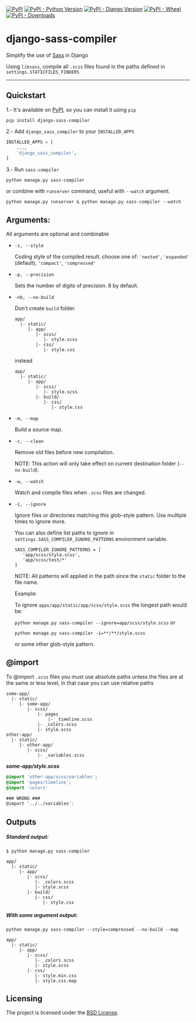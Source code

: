 [![PyPI](https://img.shields.io/pypi/v/django-sass-compiler)](https://pypi.org/project/django-sass-compiler/) 
[![PyPI - Python Version](https://img.shields.io/pypi/pyversions/django-sass-compiler)](https://pypi.org/project/django-sass-compiler/) 
[![PyPI - Django Version](https://img.shields.io/pypi/djversions/django-sass-compiler)](https://pypi.org/project/django-sass-compiler/) 
[![PyPI - Wheel](https://img.shields.io/pypi/wheel/django-sass-compiler)](https://pypi.org/project/django-sass-compiler/) 
[![PyPI - Downloads](https://img.shields.io/pypi/dm/django-sass-compiler)](https://pypi.org/project/django-sass-compiler/) 

django-sass-compiler
===========

Simplify the use of [Sass](https://sass-lang.com/) in Django

Using `libsass`, compile all `.scss` files found in the paths defined in `settings.STATICFILES_FINDERS`

----------

Quickstart
------------

1.- It's available on [PyPI](https://pypi.org/project/django-sass-compiler/), so you can install it using `pip`

```
pip install django-sass-compiler
```

2.- Add `django_sass_compiler` to your `INSTALLED_APPS`

```python
INSTALLED_APPS = [
    ...,
    'django_sass_compiler',
]
```

3.- Run `sass-compiler`

```
python manage.py sass-compiler
```
or combine with `runserver` command, useful with `--watch` argument. 
```
python manage.py runserver & python manage.py sass-compiler --watch
```

Arguments:
------------------
All arguments are optional and combinable

* `-s, --style` 

  Coding style of the compiled result. choose one of: `'nested'`, `'expanded'` (default), `'compact'`, `'compressed'`
 

* `-p, --precision` 

  Sets the number of digits of precision. 8 by default.
  
 * `-nb, --no-build` 
  
    Don't create `build` folder.
    
    ```
    app/
      |- static/
         |- app/
            |- scss/
               |- style.scss
            |- css/
               |- style.css
     ```
    
    instead
    
    ```
    app/
      |- static/
         |- app/
            |- scss/
               |- style.scss
            |- build/
               |- css/
                  |- style.css
    ```
    

* `-m, --map` 

   Build a source map.
   
* `-c, --clean`

  Remove old files before new compilation. 
  
  NOTE: This action will only take effect on current destination folder (`--no-build`).

* `-w, --watch` 

   Watch and compile files when `.scss` files are changed.
   
* `-i, --ignore` 

   Ignore files or directories matching this glob-style pattern. 
   Use multiple times to ignore more. 
   
   You can also define list paths to ignore in `settings.SASS_COMPILER_IGNORE_PATTERNS` environment variable.
   
   ```
   SASS_COMPILER_IGNORE_PATTERNS = [
      'app/scss/style.scss',
      'app/scss/test/*'
   ]
   ```
   
   NOTE: All patterns will applied in the path since the `static` folder to the file name. 
   
   Example: 
   
   To ignore `apps/app/static/app/scss/style.scss` the longest path would be:
   
   `python manage.py sass-compiler --ignore=app/scss/style.scss` or
   
   `python manage.py sass-compiler -i=**/**/style.scss` 
   
   or some other glob-style pattern.

@import
-------
To @import `.scss` files you must use absolute paths unless the files are at the same or less level, in that case you can use relative paths

```
some-app/
  |- static/
     |- some-app/
        |- scss/
            |- pages
                |- _timeline.scss
            |- _colors.scss
            |- style.scss
other-app/
  |- static/
     |- other-app/
        |- scss/
            |- _variables.scss
```

***some-app/style.scss***
```scss
@import 'other-app/scss/variables';
@import 'pages/timeline';
@import 'colors'
```

```scss
### WRONG ###
@import '../../variables'; 
```

Outputs
---------
##### Standard output:
```
$ python manage.py sass-compiler 
```
```
app/
  |- static/
     |- app/
        |- scss/
           |- _colors.scss
           |- style.scss
        |- build/
           |- css/
              |- style.css
```

##### With some argument output:

```
python manage.py sass-compiler --style=compressed --no-build --map
```

```
app/
  |- static/
     |- app/
        |- scss/
           |- _colors.scss
           |- style.scss
        |- css/
           |- style.min.css
           |- style.css.map
```
Licensing
---------

The project is licensed under the [BSD License](LICENSE).

